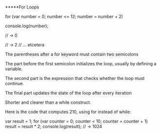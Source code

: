 *****For Loops

for (var number = 0; number <= 12; number = number + 2)

  console.log(number);

// → 0

// → 2
//   … etcetera

The parentheses after a for keyword must contain two semicolons

The part before the first semicolon initializes the loop, usually by defining a variable.

The second part is the expression that checks whether the loop must continue.

The final part updates the state of the loop after every iteration

Shorter and clearer than a while construct.

Here is the code that computes 210, using for instead of while:

var result = 1;
for (var counter = 0; counter < 10; counter = counter + 1)
  result = result * 2;
console.log(result);
// → 1024